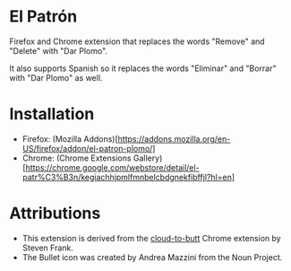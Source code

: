 # El Patrón

Firefox and Chrome extension that replaces the words "Remove" and "Delete" with "Dar Plomo".

It also supports Spanish so it replaces the words "Eliminar" and "Borrar" with "Dar Plomo" as well.

# Installation

* Firefox: (Mozilla Addons)[https://addons.mozilla.org/en-US/firefox/addon/el-patron-plomo/]
* Chrome: (Chrome Extensions Gallery)[https://chrome.google.com/webstore/detail/el-patr%C3%B3n/kegiachhjpmlfmnbelcbdgnekfibffjl?hl=en]

# Attributions

* This extension is derived from the [cloud-to-butt](https://github.com/panicsteve/cloud-to-butt) Chrome extension by Steven Frank.
* The Bullet icon was created by Andrea Mazzini from the Noun Project.
